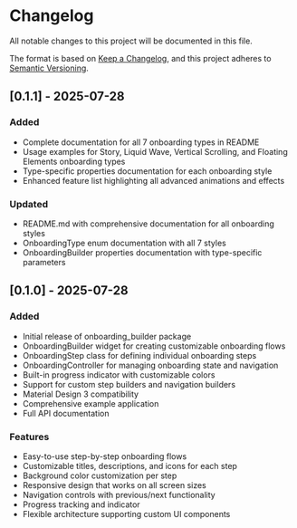 # Changelog

All notable changes to this project will be documented in this file.

The format is based on [Keep a Changelog](https://keepachangelog.com/en/1.0.0/),
and this project adheres to [Semantic Versioning](https://semver.org/spec/v2.0.0.html).

## [0.1.1] - 2025-07-28

### Added
- Complete documentation for all 7 onboarding types in README
- Usage examples for Story, Liquid Wave, Vertical Scrolling, and Floating Elements onboarding types
- Type-specific properties documentation for each onboarding style
- Enhanced feature list highlighting all advanced animations and effects

### Updated
- README.md with comprehensive documentation for all onboarding styles
- OnboardingType enum documentation with all 7 styles
- OnboardingBuilder properties documentation with type-specific parameters

## [0.1.0] - 2025-07-28

### Added
- Initial release of onboarding_builder package
- OnboardingBuilder widget for creating customizable onboarding flows
- OnboardingStep class for defining individual onboarding steps
- OnboardingController for managing onboarding state and navigation
- Built-in progress indicator with customizable colors
- Support for custom step builders and navigation builders
- Material Design 3 compatibility
- Comprehensive example application
- Full API documentation

### Features
- Easy-to-use step-by-step onboarding flows
- Customizable titles, descriptions, and icons for each step
- Background color customization per step
- Responsive design that works on all screen sizes
- Navigation controls with previous/next functionality
- Progress tracking and indicator
- Flexible architecture supporting custom UI components